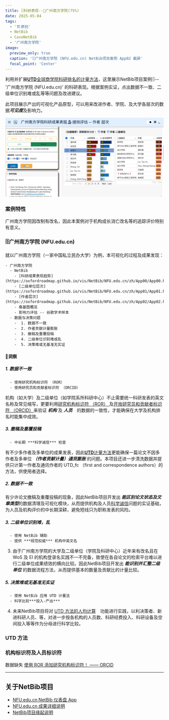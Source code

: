 ```yaml
---
title: 🗄科研表现--🏫广州南方学院(75%)
date: 2025-05-04
tags:
  - '🏗原创'
  - NetBib
  - CaseNetBib
  - '广州南方学院'
image:
  preview_only: true
  caption: '🗄广州南方学院 (NFU.edu.cn) NetBib项目案例 App02 截屏'
  focal_point: 'Center'
---
```

利用并扩展[**UTD**全球商学院科研排名的计量方法](https://jsom.utdallas.edu/the-utd-top-100-business-school-research-rankings/index.php#methodology)，这里展示NetBib项目案例🗄--'广州南方学院 (NFU.edu.cn)' 的科研表现。根据案例实证，点出数据不一致、二级单位识别难或乱等等问题及改进建议。

<!--more-->

此项目展示产出的可视化产品原型，可以用来改进作者、学院、及大学各层次的数据***可见度***及影响力。

![](NetBib_NFU.edu.cn_App02.jpg)

### 案例特性

广州南方学院因改制有改名，因此本案例对于机构成长消亡改名等的追踪评价特别有意义。


### 🗄广州南方学院 (NFU.edu.cn)

就以广州南方学院（一家中国私立民办大学）为例，本可视化的过程及成果发现：


```markmap
- 广州南方学院
  - NetBib
    - [科研成果表现趋势](https://oxfordroadmap.github.io/vis/NetBib/NFU.edu.cn/zh/App00/App00.html)
    - [二级单位层次](https://oxfordroadmap.github.io/vis/NetBib/NFU.edu.cn/zh/App01/App01.html)
    - [作者层次](https://oxfordroadmap.github.io/vis/NetBib/NFU.edu.cn/zh/App02/App02.html)
    - 桑基图概览
    - 影响力评估 -- 谷歌学术样本
  - 数据与决策问题
    -  1. 数据不一致
    -  2. 作者贡献计量膨胀
    -  3. 撤稿及重覆投稿
    -  4. 二级单位识别难或乱
    -  5. 决策难或无基准无实证
```


#### 🔭洞察 

##### 1. 数据不一致

      - 使用研究机构标识符 （ROR）
      - 使用研究员和贡献者标识符 （ORCID）

机构（如大学）及二级单位（如学院系所科研中心）不止需要统一科研发表的英文名称及常见缩写，更要利用[研究机构标识符 （ROR） ](https://ror.org/search?query=Nanfang+Coll+Guangzhou)及[开放研究员和贡献者标识符 （ORCID）](https://info.orcid.org/zh-CN/%E7%A0%94%E7%A9%B6%E4%BA%BA%E5%91%98/)来验证 ***机构*** 及 ***人员***　的数据的一致性，才能确保在大学及机构排名时能集中成效。

##### 3. 撤稿及重覆投稿
      - 中长期 ***科学诚信*** 检查
有不少多作者及多单位的成果发表，因此[**UTD**计量方法](https://jsom.utdallas.edu/the-utd-top-100-business-school-research-rankings/index.php#methodology)更能确保一篇论文不因多作者及多单位 ***（作者贡献计量）通货膨胀*** 的问题。本项目还进一步清洗数据并提供只计第一作者及通讯作者的 UTD_fc （first and correspondence authors）的方法，供使用者选择。

##### 2. 数据不一致

有少许论文撤稿及重覆投稿的现象，因此NetBib项目开发出 ***能区别论文状态及文章类型***的数据清理及可视化模块，从而提供机构及人员[科学诚信](https://www.nsfc.gov.cn/Portals/0/fj/fj20231221_01.pdf)问题的实证基础，为人员及机构评价的中长期深耕，避免短线只为职称发表的风险。

#####  3. 二级单位识别难，乱
      - 使用 NetBib 辅助
      - 提供 ***规范权威*** 机构中英文名

3. 由于广州南方学院的大学及二级单位（学院及科研中心）近年来有改名且在 WoS 及 EI 的机构登录名实践不一不完备，致使在各自论文的检索平台难以进行二级单位成果绩效的横向比较。因此NetBib项目开发出 ***能识别并汇整二级单位*** 的数据流程方法，从而提供基本的数量及贡献比的计量比较。

#####   5. 决策难或无基准无实证
      - 使用 NetBib 应用 UTD 计量法
      - 科学比较***投入-产出***

4. 未来NetBib项目将对 [UTD 方法的人均计算](https://jsom.utdallas.edu/the-utd-top-100-business-school-research-rankings/search#perCapitaAnalysis)　功能进行实践，以利决策者、新进科研人员、等，对进一步按各机构的人员数、科研经费投入、科研设备及空间投入等等作为分母进行科学比较。

### UTD 方法

### 机构标识符及人员标识符
数据缺失
[使用 ROR 添加研究机构标识符！ —— ORCID](https://info.orcid.org/zh-CN/%E6%B7%BB%E5%8A%A0%E5%B8%A6%E6%9C%89-ror-%E7%9A%84%E7%A0%94%E7%A9%B6%E6%9C%BA%E6%9E%84%E6%A0%87%E8%AF%86%E7%AC%A6/)


-----

## 关于NetBib项目

* [NFU.edu.cn NetBib 仪表盘 App](/NetBib/NFU.edu.cn/zh/App02/App02.html)
* [NFU.edu.cn 成果详细说明](/project/NetBib_NFU.edu.cn)
* [NetBib项目缘起说明](/project/pybibx)
 
